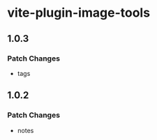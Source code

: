 # vite-plugin-image-tools

## 1.0.3

### Patch Changes

- tags

## 1.0.2

### Patch Changes

- notes
